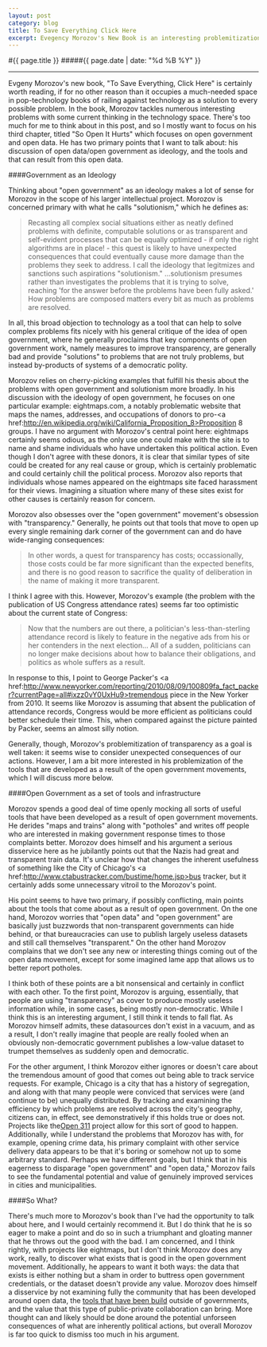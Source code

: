 ```yaml
---
layout: post
category: blog
title: To Save Everything Click Here
excerpt: Evegency Morozov's New Book is an interesting problemitization of a lot of current thinking in tech. I take a look at what he has to say about open government and open data.
---
```


#{{ page.title }}
#####{{ page.date | date: "%d %B %Y" }}
<hr>

Evgeny Morozov's new book, "To Save Everything, Click Here" is certainly worth reading, if for no other reason than it occupies a much-needed space in pop-technology books of railing against technology as a solution to every possible problem. In the book, Morozov tackles numerous interesting problems with some current thinking in the technology space. There's too much for me to think about in this post, and so I mostly want to focus on his third chapter, titled "So Open It Hurts" which focuses on open government and open data. He has two primary points that I want to talk about: his discussion of open data/open government as ideology, and the tools and that can result from this open data.

####Government as an Ideology

Thinking about "open government" as an ideology makes a lot of sense for Morozov in the scope of his larger intellectual project. Morozov is concerned primary with what he calls "solutionism," which he defines as:

> Recasting all complex social situations either as neatly defined problems with definite, computable solutions or as transparent and self-evident processes that can be equally optimized - if only the right algorithms are in place! - this quest is likely to have unexpected consequences that could eventually cause more damage than the problems they seek to address. I call the ideology that legitmizes and sanctions such aspirations "solutionism."
> ...solutionism presumes rather than investigates the problems that it is trying to solve, reaching 'for the answer before the problems have been fully asked.' How problems are composed matters every bit as much as problems are resolved.

In all, this broad objection to technology as a tool that can help to solve complex problems fits nicely with his general critique of the idea of open government, where he generally proclaims that key components of open government work, namely measures to improve transparency, are generally bad and provide "solutions" to problems that are not truly problems, but instead by-products of systems of a democratic polity. 

Morozov relies on cherry-picking examples that fulfill his thesis about the problems with open government and solutionism more broadly. In his discussion with the ideology of open government, he focuses on one particular example: <a href:eightmaps.com>eightmaps.com</a>, a notably problematic website that maps the names, addresses, and occupations of donors to pro-<a href:http://en.wikipedia.org/wiki/California_Proposition_8>Proposition 8</a> groups. I have no argument with Morozov's central point here: eightmaps certainly seems odious, as the only use one could make with the site is to name and shame individuals who have undertaken this political action. Even though I don't agree with these donors, it is clear that similar types of site could be created for any real cause or group, which is certainly problematic and could certainly chill the political process. Morozov also reports that individuals whose names appeared on the eightmaps site faced harassment for their views. Imagining a situation where many of these sites exist for other causes is certainly reason for concern.

Morozov also obsesses over the "open government" movement's obsession with "transparency." Generally, he points out that tools that move to open up every single remaining dark corner of the government can and do have wide-ranging consequences:

> In other words, a quest for transparency has costs; occassionally, those costs could be far more significant than the expected benefits, and there is no good reason to sacrifice the quality of deliberation in the name of making it more transparent.

I think I agree with this. However, Morozov's example (the problem with the publication of US Congress attendance rates) seems far too optimistic about the current state of Congress:

> Now that the numbers are out there, a politician's less-than-sterling attendance record is likely to feature in the negative ads from his or her contenders in the next election... All of a sudden, politicians can no longer make decisions about how to balance their obligations, and politics as whole suffers as a result.

In response to this, I point to George Packer's <a href:http://www.newyorker.com/reporting/2010/08/09/100809fa_fact_packer?currentPage=all#ixzz0vY0UxHu9>tremendous piece in the New Yorker from 2010.</a> It seems like Morozov is assuming that absent the publication of attendance records, Congress would be more efficient as politicians could better schedule their time. This, when compared against the picture painted by Packer, seems an almost silly notion.

Generally, though, Morozov's problemitization of transparency as a goal is well taken: it seems wise to consider unexpected consequences of our actions. However, I am a bit more interested in his problemization of the tools that are developed as a result of the open government movements, which I will discuss more below.

####Open Government as a set of tools and infrastructure

Morozov spends a good deal of time openly mocking all sorts of useful tools that have been developed as a result of open government movements. He derides "maps and trains" along with "potholes" and writes off people who are interested in making government response times to those complaints better. Morozov does himself and his argument a serious disservice here as he jubilantly points out that the Nazis had great and transparent train data. It's unclear how that changes the inherent usefulness of something like the City of Chicago's <a href:http://www.ctabustracker.com/bustime/home.jsp>bus tracker</a>, but it certainly adds some unnecessary vitroil to the Morozov's point.

His point seems to have two primary, if possibly conflicting, main points about the tools that come about as a result of open government. On the one hand, Morozov worries that "open data" and "open government" are basically just buzzwords that non-transparent governments can hide behind, or that bureaucracies can use to publish largely useless datasets and still call themselves "transparent." On the other hand Morozov complains that we don't see any new or interesting things coming out of the open data movement, except for some imagined lame app that allows us to better report potholes.

I think both of these points are a bit nonsensical and certainly in conflict with each other. To the first point, Morozov is arguing, essentially, that people are using "transparency" as cover to produce mostly useless information while, in some cases, being mostly non-democratic. While I think this is an interesting argument, I still think it tends to fall flat. As Morozov himself admits, these datasources don't exist in a vacuum, and as a result, I don't really imagine that people are really fooled when an obviously non-democratic government publishes a low-value dataset to trumpet themselves as suddenly open and democratic.

For the other argument, I think Morozov either ignores or doesn't care about the tremendous amount of good that comes out being able to track service requests. For example, Chicago is a city that has a history of segregation, and along with that many people were conviced that services were (and continue to be) unequally distributed. By tracking and examining the efficiency by which problems are resolved across the city's geography, citizens can, in effect, see demonstratively if this holds true or does not. Projects like the<a href=http://www.cityofchicago.org/city/en/depts/311.html>Open 311</a> project allow for this sort of good to happen. Additionally, while I understand the problems that Morozov has with, for example, opening crime data, his primary complaint with other service delivery data appears to be that it's boring or somehow not up to some arbitrary standard. Perhaps we have different goals, but I think that in his eagerness to disparage "open government" and "open data," Morozov fails to see the fundamental potential and value of genuinely improved services in cities and municipalities.

####So What?

There's much more to Morozov's book than I've had the opportunity to talk about here, and I would certainly recommend it. But I do think that he is so eager to make a point and do so in such a triumphant and gloating manner that he throws out the good with the bad. I am concerned, and I think rightly, with projects like eightmaps, but I don't think Morozov does any work, really, to discover what exists that is good in the open government movement. Additionally, he appears to want it both ways: the data that exists is either nothing but a sham in order to buttress open government credentials, or the dataset doesn't provide any value. Morozov does himself a disservice by not examining fully the community that has been developed around open data, the <a href=http://opencityapps.org/>tools that have been build</a> outside of governments, and the value that this type of public-private collaboration can bring. More thought can and likely should be done around the potential unforseen consequences of what are inherently political actions, but overall Morozov is far too quick to dismiss too much in his argument.